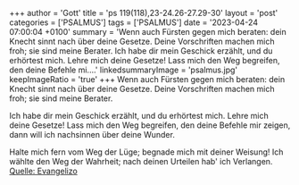 +++
author = 'Gott'
title = 'ps 119(118),23-24.26-27.29-30'
layout = 'post'
categories = ['PSALMUS']
tags = ['PSALMUS']
date = '2023-04-24 07:00:04 +0100'
summary = 'Wenn auch Fürsten gegen mich beraten: dein Knecht sinnt nach über deine Gesetze. Deine Vorschriften machen mich froh; sie sind meine Berater.  Ich habe dir mein Geschick erzählt, und du erhörtest mich. Lehre mich deine Gesetze! Lass mich den Weg begreifen, den deine Befehle mi....'
linkedsummaryImage = 'psalmus.jpg'
keepImageRatio = 'true'
+++
Wenn auch Fürsten gegen mich beraten:
dein Knecht sinnt nach über deine Gesetze.
Deine Vorschriften machen mich froh;
sie sind meine Berater.

Ich habe dir mein Geschick erzählt, und du erhörtest mich.
Lehre mich deine Gesetze!
Lass mich den Weg begreifen, den deine Befehle mir zeigen,
dann will ich nachsinnen über deine Wunder.<!--more-->

Halte mich fern vom Weg der Lüge;
begnade mich mit deiner Weisung!
Ich wählte den Weg der Wahrheit;
nach deinen Urteilen hab' ich Verlangen.<br> [Quelle: Evangelizo](https://evangeliumtagfuertag.org/DE/gospel)